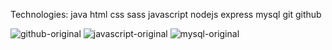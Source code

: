 Technologies:
java html css sass javascript  nodejs express mysql git github 


![github-original](https://user-images.githubusercontent.com/97124750/209740463-4522a11a-5f20-4fee-b424-f8e939b8a678.svg)
![javascript-original](https://user-images.githubusercontent.com/97124750/209740505-34c58258-a68b-4a7e-8fc2-699bdc035c1a.svg)
![mysql-original](https://user-images.githubusercontent.com/97124750/209740554-1b0d0eb5-f073-4184-89df-0c6af165b925.svg)


